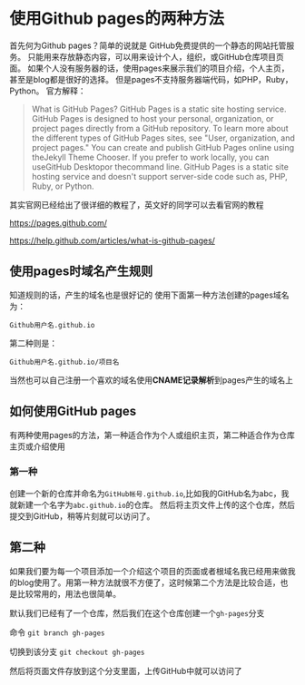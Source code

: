 # 使用Github pages的两种方法
首先何为Github pages？简单的说就是
GitHub免费提供的一个静态的网站托管服务。
只能用来存放静态内容，可以用来设计个人，组织，或GitHub仓库项目页面。
如果个人没有服务器的话，使用pages来展示我们的项目介绍，个人主页，甚至是blog都是很好的选择。
但是pages不支持服务器端代码，如PHP，Ruby，Python。
官方解释：
>What is GitHub Pages?
>GitHub Pages is a static site hosting service.
>GitHub Pages is designed to host your personal, organization, or project pages directly from a GitHub repository. To learn more about the different types of GitHub Pages sites, see "User, organization, and project pages."
>You can create and publish GitHub Pages online using theJekyll Theme Chooser. If you prefer to work locally, you can useGitHub Desktopor thecommand line.
>GitHub Pages is a static site hosting service and doesn't support server-side code such as, PHP, Ruby, or Python.

其实官网已经给出了很详细的教程了，英文好的同学可以去看官网的教程

https://pages.github.com/

https://help.github.com/articles/what-is-github-pages/

## 使用pages时域名产生规则
知道规则的话，产生的域名也是很好记的
使用下面第一种方法创建的pages域名为：

`Github用户名.github.io`

第二种则是：

`Github用户名.github.io/项目名`

当然也可以自己注册一个喜欢的域名使用**CNAME记录解析**到pages产生的域名上

## 如何使用GitHub pages
有两种使用pages的方法，第一种适合作为个人或组织主页，第二种适合作为仓库主页或介绍使用

### 第一种
创建一个新的仓库并命名为`GitHub帐号.github.io`,比如我的GitHub名为abc，我就新建一个名字为`abc.github.io`的仓库。
然后将主页文件上传的这个仓库，然后提交到GitHub，稍等片刻就可以访问了。

## 第二种
如果我们要为每一个项目添加一个介绍这个项目的页面或者根域名我已经用来做我的blog使用了。用第一种方法就很不方便了，这时候第二个方法是比较合适，也是比较常用的，用法也很简单。

默认我们已经有了一个仓库，然后我们在这个仓库创建一个`gh-pages`分支

命令 `git branch gh-pages`

切换到该分支 `git checkout gh-pages`

然后将页面文件存放到这个分支里面，上传GitHub中就可以访问了